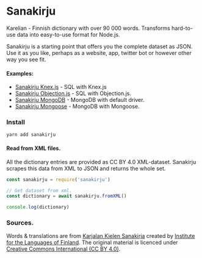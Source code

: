 # Sanakirju

Karelian - Finnish dictionary with over 90 000 words. Transforms hard-to-use data into easy-to-use format for Node.js. 

Sanakirju is a starting point that offers you the complete dataset as JSON. Use it as you like, perhaps as a website, app, twitter bot or however other way you see fit.

#### Examples:

- [Sanakirju Knex.js](https://github.com/stscoundrel/sanakirju-knex) - SQL with Knex.js
- [Sanakirju Objection.js](https://github.com/stscoundrel/sanakirju-objectionjs) - SQL with Objection.js.
- [Sanakirju MongoDB](https://github.com/stscoundrel/sanakirju-mongodb) - MongoDB with default driver.
- [Sanakirju Mongoose](https://github.com/stscoundrel/sanakirju-mongoose) - MongoDB with Mongoose.


### Install

`yarn add sanakirju`


#### Read from XML files.

All the dictionary entries are provided as CC BY 4.0 XML-dataset. Sanakirju scrapes this data from XML to JSON and returns the whole set.


```javascript
const sanakirju = require('sanakirju')

// Get dataset from xml.
const dictionary = await sanakirju.fromXML()

console.log(dictionary)
```


### Sources.

Words & translations are from [Karjalan Kielen Sanakirja](http://kaino.kotus.fi/cgi-bin/kks/kks_etusivu.cgi) created by [Institute for the Languages of Finland](https://www.kotus.fi/en). The original material is licenced under [Creative Commons International (CC BY 4.0)](https://creativecommons.org/licenses/by/4.0/).
